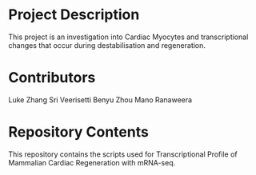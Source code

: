 # Project Description

This project is an investigation into Cardiac Myocytes and transcriptional changes that occur during destabilisation and regeneration.
# Contributors

Luke Zhang
Sri Veerisetti 
Benyu Zhou
Mano Ranaweera 

# Repository Contents

This repository contains the scripts used for Transcriptional Profile of Mammalian Cardiac Regeneration with mRNA-seq. 
